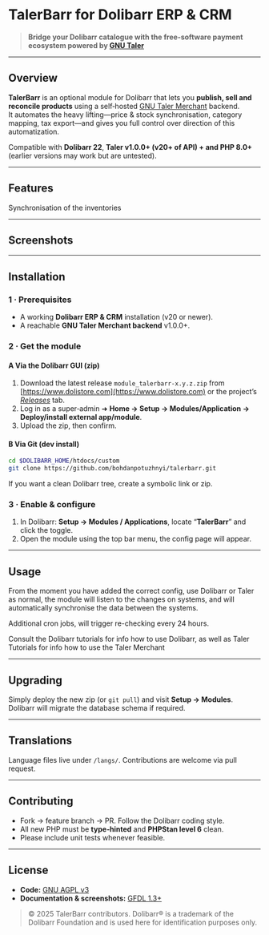 # TalerBarr for Dolibarr ERP & CRM

> **Bridge your Dolibarr catalogue with the free‑software payment ecosystem powered by [GNU Taler](https://taler.net)**

---

## Overview

**TalerBarr** is an optional module for Dolibarr that lets you **publish, sell and reconcile products** using a 
self‑hosted [GNU Taler Merchant](https://docs.taler.net/merchant/merchant.html) backend.  
It automates the heavy lifting—price & stock synchronisation, category mapping, tax export—and gives you full 
control over direction of this automatization.

Compatible with **Dolibarr 22**, **Taler v1.0.0+ (v20+ of API) + and PHP 8.0+**
(earlier versions may work but are untested).

---

## Features

Synchronisation of the inventories
<!--
![Screenshot talerbarr](img/screenshot_talerbarr.png?raw=true "TalerBarr"){imgmd}
-->

---

## Screenshots

<!--
Add your screenshots to `img/` and remove comment markers.

![Product sync dashboard](img/screenshot_talerbarr_dashboard.png)
-->

---

## Installation

### 1 · Prerequisites

* A working **Dolibarr ERP & CRM** installation (v20 or newer).
* A reachable **GNU Taler Merchant backend** v1.0.0+.

### 2 · Get the module

#### A Via the Dolibarr GUI (zip)

1. Download the latest release `module_talerbarr‑x.y.z.zip` from [https://www.dolistore.com](https://www.dolistore.com) or the project’s [*Releases*](https://github.com/bohdanpotuzhnyi/talerbarr/releases) tab.
2. Log in as a super‑admin ➜ **Home → Setup → Modules/Application → Deploy/install external app/module**.
3. Upload the zip, then confirm.

#### B Via Git (dev install)

```bash
cd $DOLIBARR_HOME/htdocs/custom
git clone https://github.com/bohdanpotuzhnyi/talerbarr.git
```

If you want a clean Dolibarr tree, create a symbolic link or zip.

### 3 · Enable & configure

1. In Dolibarr: **Setup → Modules / Applications**, locate “**TalerBarr**” and click the toggle.
2. Open the module using the top bar menu, the config page will appear.


---

## Usage

From the moment you have added the correct config, use Dolibarr or Taler as normal, the module will listen to the changes on systems,
and will automatically synchronise the data between the systems.

Additional cron jobs, will trigger re-checking every 24 hours.

Consult the Dolibarr tutorials for info how to use Dolibarr,
as well as Taler Tutorials for info how to use the Taler Merchant

---

## Upgrading

Simply deploy the new zip (or `git pull`) and visit **Setup → Modules**. Dolibarr will migrate the database schema if required.

---

## Translations

Language files live under `/langs/`.  Contributions are welcome via pull request.

---

## Contributing

* Fork → feature branch → PR.  Follow the Dolibarr coding style.
* All new PHP must be **type‑hinted** and **PHPStan level 6** clean.
* Please include unit tests whenever feasible.

---

## License

* **Code:** [GNU AGPL v3](https://www.gnu.org/licenses/agpl-3.0.en.html)
* **Documentation & screenshots:** [GFDL 1.3+](https://www.gnu.org/licenses/fdl-1.3.en.html)

> © 2025 TalerBarr contributors.  Dolibarr® is a trademark of the Dolibarr Foundation and is used here for identification purposes only.
